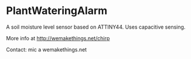 PlantWateringAlarm
==================

A soil moisture level sensor based on ATTINY44. Uses capacitive sensing.

More info at http://wemakethings.net/chirp

Contact: mic a wemakethings.net
